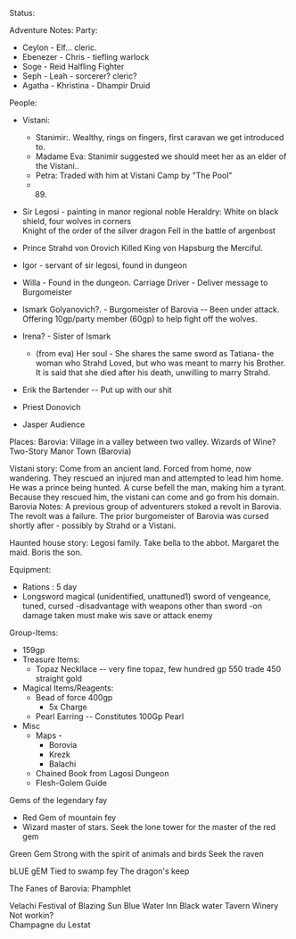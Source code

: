 Status: 


Adventure Notes: 
Party: 
* Ceylon - Elf... cleric.  
* Ebenezer - Chris - tiefling warlock  
* Soge - Reid Halfling Fighter  
* Seph - Leah - sorcerer? cleric?  
* Agatha - Khristina - Dhampir Druid  

People:  
* Vistani:
    * Stanimir:. Wealthy, rings on fingers, first caravan we get introduced to. 
    * Madame Eva: Stanimir suggested we should meet her as an elder of the Vistani..
    * Petra: Traded with him at Vistani Camp by "The Pool" 
    * 89.
* Sir Legosi - painting in manor regional noble
    Heraldry: White on black shield, four wolves in corners \
    Knight of the order of the silver dragon
    Fell in the battle of argenbost
* Prince Strahd von Orovich 
    Killed King von Hapsburg the Merciful.
* Igor - servant of sir legosi, found in dungeon
* Willa - Found in the dungeon.
    Carriage Driver 
        - Deliver message to Burgomeister

* Ismark Golyanovich?. - Burgomeister of Barovia
    -- Been under attack. Offering 10gp/party member (60gp) to help fight off the wolves. 
* Irena? - Sister of Ismark
    * (from eva) Her soul - She shares the same sword as Tatiana- the woman who Strahd Loved, but who was meant to marry his Brother. It is said that she died after his death, unwilling to marry Strahd.  
* Erik the Bartender
    -- Put up with our shit

* Priest Donovich
* Jasper Audience

Places:
    Barovia: Village in a valley between two valley.
        Wizards of Wine?
        Two-Story Manor
        Town (Barovia)

Vistani story:
    Come from an ancient land. Forced from home, now wandering. They rescued an injured man and attempted to lead him home. He was a prince being hunted. A curse befell the man, making him a tyrant. Because they rescued him, the vistani can come and go from his domain. 
Barovia Notes: 
    A previous group of adventurers stoked a revolt in Barovia. The revolt was a failure. The prior burgomeister of Barovia was cursed shortly after - possibly by Strahd or a Vistani. 

Haunted house story: 
    Legosi family. Take bella to the abbot. Margaret the maid. Boris the son. 

Equipment:
* Rations : 5 day
* Longsword magical (unidentified, unattuned1)
    sword of vengeance, tuned, cursed 
    -disadvantage with weapons other than sword 
    -on damage taken must make wis save or attack enemy

Group-Items:
* 159gp
* Treasure Items:
    * Topaz Neckllace -- very fine topaz, few hundred gp
        550 trade 450 straight gold
* Magical Items/Reagents:
    * Bead of force 400gp 
        * 5x Charge
    * Pearl Earring -- Constitutes 100Gp Pearl    
* Misc
    * Maps - 
        * Borovia
        * Krezk
        * Balachi
    * Chained Book from Lagosi Dungeon    
    * Flesh-Golem Guide
        
    
Gems of the legendary fay
* Red Gem of mountain fey 
* Wizard master of stars.
Seek the lone tower for the master of the red gem

Green Gem 
Strong with the spirit of animals and birds 
Seek the raven 

bLUE gEM
Tied to swamp fey
The dragon's keep

The Fanes of Barovia: Phamphlet 

Velachi 
Festival of Blazing Sun 
Blue Water Inn
Black water Tavern
Winery Not workin?\
    Champagne du Lestat
